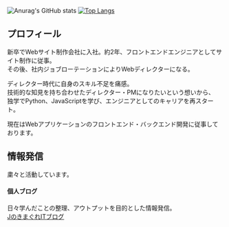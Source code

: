 <!--
**Jiei-S/Jiei-S** is a ✨ _special_ ✨ repository because its `README.md` (this file) appears on your GitHub profile.

Here are some ideas to get you started:

- 🔭 I’m currently working on ...
- 🌱 I’m currently learning ...
- 👯 I’m looking to collaborate on ...
- 🤔 I’m looking for help with ...
- 💬 Ask me about ...
- 📫 How to reach me: ...
- 😄 Pronouns: ...
- ⚡ Fun fact: ...
-->

![Anurag's GitHub stats](https://github-readme-stats.vercel.app/api?username=Jiei-S&show_icons=true)
[![Top Langs](https://github-readme-stats.vercel.app/api/top-langs/?username=Jiei-S&layout=compact)](https://github.com/anuraghazra/github-readme-stats)  

## プロフィール  
新卒でWebサイト制作会社に入社。約2年、フロントエンドエンジニアとしてサイト制作に従事。  
その後、社内ジョブローテーションによりWebディレクターになる。  

ディレクター時代に自身のスキル不足を痛感。  
技術的な知見を持ち合わせたディレクター・PMになりたいという想いから、  
独学でPython、JavaScriptを学び、エンジニアとしてのキャリアを再スタート。  

現在はWebアプリケーションのフロントエンド・バックエンド開発に従事しております。

## 情報発信  
粛々と活動しています。  

#### 個人ブログ  
日々学んだことの整理、アウトプットを目的とした情報発信。  
[JのきまぐれITブログ](https://j-kimagure-it-blog.com/)
